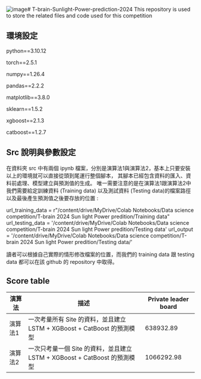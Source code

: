 ![image](https://github.com/user-attachments/assets/05164b2d-e690-4efb-aed5-eb869efd7809)# T-brain-Sunlight-Power-prediction-2024
This repository is used to store the related files and code used for this competition 

## 環境設定
python==3.10.12

torch==2.5.1

numpy==1.26.4

pandas==2.2.2

matplotlib==3.8.0

sklearn==1.5.2

xgboost==2.1.3

catboost==1.2.7

## Src 說明與參數設定

在資料夾 src 中有兩個 ipynb 檔案，分別是演算法1與演算法2，基本上只要安裝以上的環境就可以直接從頭到尾運行整個腳本，
其腳本已經包含資料的匯入、資料前處理、模型建立與預測值的生成。
唯一需要注意的是在演算法1跟演算法2中我們需要給定訓練資料 (Training data) 以及測試資料 (Testing data)的檔案路徑以及最後產生預測值之後要存放的位置 :

url_training_data = r"/content/drive/MyDrive/Colab Notebooks/Data science competition/T-brain 2024 Sun light Power predition/Training data"
url_testing_data = '/content/drive/MyDrive/Colab Notebooks/Data science competition/T-brain 2024 Sun light Power predition/Testing data'
url_output = '/content/drive/MyDrive/Colab Notebooks/Data science competition/T-brain 2024 Sun light Power predition/Testing data/'

讀者可以根據自己實際的情形修改檔案的位置，而我們的 training data 跟 testing data 都可以在該 github 的 repository 中取得。

## Score table

| 演算法       | 描述                          | Private leader board   |
|------------|-------------------------------|---------|
| 演算法1     | 一次考量所有 Site 的資料，並且建立 LSTM + XGBoost + CatBoost 的預測模型    | 638932.89  |
| 演算法2    | 一次只考量一個 Site 的資料，並且建立 LSTM + XGBoost + CatBoost 的預測模型     |  1066292.98 |

